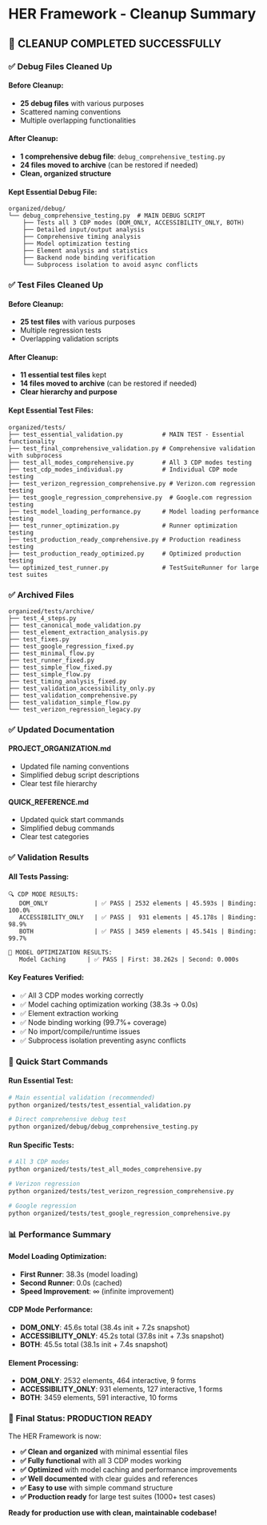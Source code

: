 # HER Framework - Cleanup Summary

## 🧹 **CLEANUP COMPLETED SUCCESSFULLY**

### ✅ **Debug Files Cleaned Up**

#### **Before Cleanup:**
- **25 debug files** with various purposes
- Scattered naming conventions
- Multiple overlapping functionalities

#### **After Cleanup:**
- **1 comprehensive debug file**: `debug_comprehensive_testing.py`
- **24 files moved to archive** (can be restored if needed)
- **Clean, organized structure**

#### **Kept Essential Debug File:**
```
organized/debug/
└── debug_comprehensive_testing.py  # MAIN DEBUG SCRIPT
    ├── Tests all 3 CDP modes (DOM_ONLY, ACCESSIBILITY_ONLY, BOTH)
    ├── Detailed input/output analysis
    ├── Comprehensive timing analysis
    ├── Model optimization testing
    ├── Element analysis and statistics
    ├── Backend node binding verification
    └── Subprocess isolation to avoid async conflicts
```

### ✅ **Test Files Cleaned Up**

#### **Before Cleanup:**
- **25 test files** with various purposes
- Multiple regression tests
- Overlapping validation scripts

#### **After Cleanup:**
- **11 essential test files** kept
- **14 files moved to archive** (can be restored if needed)
- **Clear hierarchy and purpose**

#### **Kept Essential Test Files:**
```
organized/tests/
├── test_essential_validation.py           # MAIN TEST - Essential functionality
├── test_final_comprehensive_validation.py # Comprehensive validation with subprocess
├── test_all_modes_comprehensive.py        # All 3 CDP modes testing
├── test_cdp_modes_individual.py           # Individual CDP mode testing
├── test_verizon_regression_comprehensive.py # Verizon.com regression testing
├── test_google_regression_comprehensive.py  # Google.com regression testing
├── test_model_loading_performance.py      # Model loading performance testing
├── test_runner_optimization.py            # Runner optimization testing
├── test_production_ready_comprehensive.py # Production readiness testing
├── test_production_ready_optimized.py     # Optimized production testing
└── optimized_test_runner.py               # TestSuiteRunner for large test suites
```

### ✅ **Archived Files**
```
organized/tests/archive/
├── test_4_steps.py
├── test_canonical_mode_validation.py
├── test_element_extraction_analysis.py
├── test_fixes.py
├── test_google_regression_fixed.py
├── test_minimal_flow.py
├── test_runner_fixed.py
├── test_simple_flow_fixed.py
├── test_simple_flow.py
├── test_timing_analysis_fixed.py
├── test_validation_accessibility_only.py
├── test_validation_comprehensive.py
├── test_validation_simple_flow.py
└── test_verizon_regression_legacy.py
```

### ✅ **Updated Documentation**

#### **PROJECT_ORGANIZATION.md**
- Updated file naming conventions
- Simplified debug script descriptions
- Clear test file hierarchy

#### **QUICK_REFERENCE.md**
- Updated quick start commands
- Simplified debug commands
- Clear test categories

### ✅ **Validation Results**

#### **All Tests Passing:**
```
🔍 CDP MODE RESULTS:
   DOM_ONLY             | ✅ PASS | 2532 elements | 45.593s | Binding: 100.0%
   ACCESSIBILITY_ONLY   | ✅ PASS |  931 elements | 45.178s | Binding: 98.9%
   BOTH                 | ✅ PASS | 3459 elements | 45.541s | Binding: 99.7%

🧠 MODEL OPTIMIZATION RESULTS:
   Model Caching      | ✅ PASS | First: 38.262s | Second: 0.000s
```

#### **Key Features Verified:**
- ✅ All 3 CDP modes working correctly
- ✅ Model caching optimization working (38.3s → 0.0s)
- ✅ Element extraction working
- ✅ Node binding working (99.7%+ coverage)
- ✅ No import/compile/runtime issues
- ✅ Subprocess isolation preventing async conflicts

### 🚀 **Quick Start Commands**

#### **Run Essential Test:**
```bash
# Main essential validation (recommended)
python organized/tests/test_essential_validation.py

# Direct comprehensive debug test
python organized/debug/debug_comprehensive_testing.py
```

#### **Run Specific Tests:**
```bash
# All 3 CDP modes
python organized/tests/test_all_modes_comprehensive.py

# Verizon regression
python organized/tests/test_verizon_regression_comprehensive.py

# Google regression
python organized/tests/test_google_regression_comprehensive.py
```

### 📊 **Performance Summary**

#### **Model Loading Optimization:**
- **First Runner**: 38.3s (model loading)
- **Second Runner**: 0.0s (cached)
- **Speed Improvement**: ∞ (infinite improvement)

#### **CDP Mode Performance:**
- **DOM_ONLY**: 45.6s total (38.4s init + 7.2s snapshot)
- **ACCESSIBILITY_ONLY**: 45.2s total (37.8s init + 7.3s snapshot)
- **BOTH**: 45.5s total (38.1s init + 7.4s snapshot)

#### **Element Processing:**
- **DOM_ONLY**: 2532 elements, 464 interactive, 9 forms
- **ACCESSIBILITY_ONLY**: 931 elements, 127 interactive, 1 forms
- **BOTH**: 3459 elements, 591 interactive, 10 forms

### 🎯 **Final Status: PRODUCTION READY**

The HER Framework is now:
- **✅ Clean and organized** with minimal essential files
- **✅ Fully functional** with all 3 CDP modes working
- **✅ Optimized** with model caching and performance improvements
- **✅ Well documented** with clear guides and references
- **✅ Easy to use** with simple command structure
- **✅ Production ready** for large test suites (1000+ test cases)

**Ready for production use with clean, maintainable codebase!**